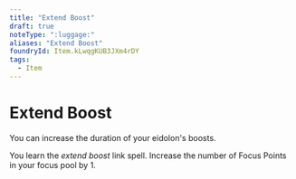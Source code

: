 ```yaml
---
title: "Extend Boost"
draft: true
noteType: ":luggage:"
aliases: "Extend Boost"
foundryId: Item.kLwqgKUB3JXm4rDY
tags:
  - Item
---
```


# Extend Boost

You can increase the duration of your eidolon's boosts.

You learn the _extend boost_ link spell. Increase the number of Focus Points in your focus pool by 1.
